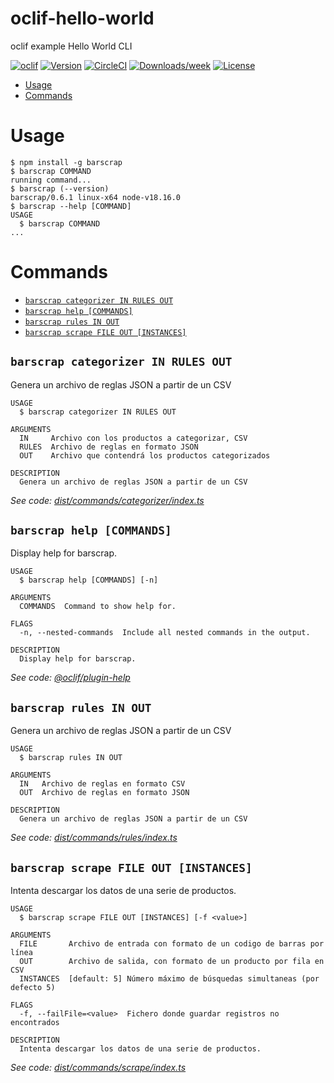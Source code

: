 oclif-hello-world
=================

oclif example Hello World CLI

[![oclif](https://img.shields.io/badge/cli-oclif-brightgreen.svg)](https://oclif.io)
[![Version](https://img.shields.io/npm/v/oclif-hello-world.svg)](https://npmjs.org/package/oclif-hello-world)
[![CircleCI](https://circleci.com/gh/oclif/hello-world/tree/main.svg?style=shield)](https://circleci.com/gh/oclif/hello-world/tree/main)
[![Downloads/week](https://img.shields.io/npm/dw/oclif-hello-world.svg)](https://npmjs.org/package/oclif-hello-world)
[![License](https://img.shields.io/npm/l/oclif-hello-world.svg)](https://github.com/oclif/hello-world/blob/main/package.json)

<!-- toc -->
* [Usage](#usage)
* [Commands](#commands)
<!-- tocstop -->
# Usage
<!-- usage -->
```sh-session
$ npm install -g barscrap
$ barscrap COMMAND
running command...
$ barscrap (--version)
barscrap/0.6.1 linux-x64 node-v18.16.0
$ barscrap --help [COMMAND]
USAGE
  $ barscrap COMMAND
...
```
<!-- usagestop -->
# Commands
<!-- commands -->
* [`barscrap categorizer IN RULES OUT`](#barscrap-categorizer-in-rules-out)
* [`barscrap help [COMMANDS]`](#barscrap-help-commands)
* [`barscrap rules IN OUT`](#barscrap-rules-in-out)
* [`barscrap scrape FILE OUT [INSTANCES]`](#barscrap-scrape-file-out-instances)

## `barscrap categorizer IN RULES OUT`

Genera un archivo de reglas JSON a partir de un CSV

```
USAGE
  $ barscrap categorizer IN RULES OUT

ARGUMENTS
  IN     Archivo con los productos a categorizar, CSV
  RULES  Archivo de reglas en formato JSON
  OUT    Archivo que contendrá los productos categorizados

DESCRIPTION
  Genera un archivo de reglas JSON a partir de un CSV
```

_See code: [dist/commands/categorizer/index.ts](https://github.com/cmo7/barscrap/blob/v0.6.1/dist/commands/categorizer/index.ts)_

## `barscrap help [COMMANDS]`

Display help for barscrap.

```
USAGE
  $ barscrap help [COMMANDS] [-n]

ARGUMENTS
  COMMANDS  Command to show help for.

FLAGS
  -n, --nested-commands  Include all nested commands in the output.

DESCRIPTION
  Display help for barscrap.
```

_See code: [@oclif/plugin-help](https://github.com/oclif/plugin-help/blob/v5.2.9/src/commands/help.ts)_

## `barscrap rules IN OUT`

Genera un archivo de reglas JSON a partir de un CSV

```
USAGE
  $ barscrap rules IN OUT

ARGUMENTS
  IN   Archivo de reglas en formato CSV
  OUT  Archivo de reglas en formato JSON

DESCRIPTION
  Genera un archivo de reglas JSON a partir de un CSV
```

_See code: [dist/commands/rules/index.ts](https://github.com/cmo7/barscrap/blob/v0.6.1/dist/commands/rules/index.ts)_

## `barscrap scrape FILE OUT [INSTANCES]`

Intenta descargar los datos de una serie de productos.

```
USAGE
  $ barscrap scrape FILE OUT [INSTANCES] [-f <value>]

ARGUMENTS
  FILE       Archivo de entrada con formato de un codigo de barras por línea
  OUT        Archivo de salida, con formato de un producto por fila en CSV
  INSTANCES  [default: 5] Número máximo de búsquedas simultaneas (por defecto 5)

FLAGS
  -f, --failFile=<value>  Fichero donde guardar registros no encontrados

DESCRIPTION
  Intenta descargar los datos de una serie de productos.
```

_See code: [dist/commands/scrape/index.ts](https://github.com/cmo7/barscrap/blob/v0.6.1/dist/commands/scrape/index.ts)_
<!-- commandsstop -->
